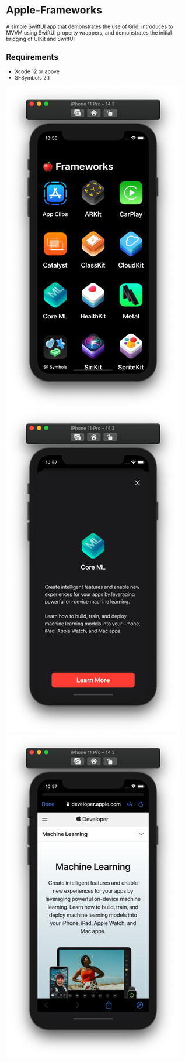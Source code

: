 # Apple-Frameworks

A simple SwiftUI app that demonstrates the use of Grid, introduces to MVVM using SwiftUI property wrappers, and demonstrates the initial bridging of UIKit and SwiftUI

## Requirements

- Xcode 12 or above
- SFSymbols 2.1

![frameworks list](frameworks_screen.png) ![framework details](framework_detail_screen.png) ![Intro to the framework by Apple](framework_apple_intro.png)
